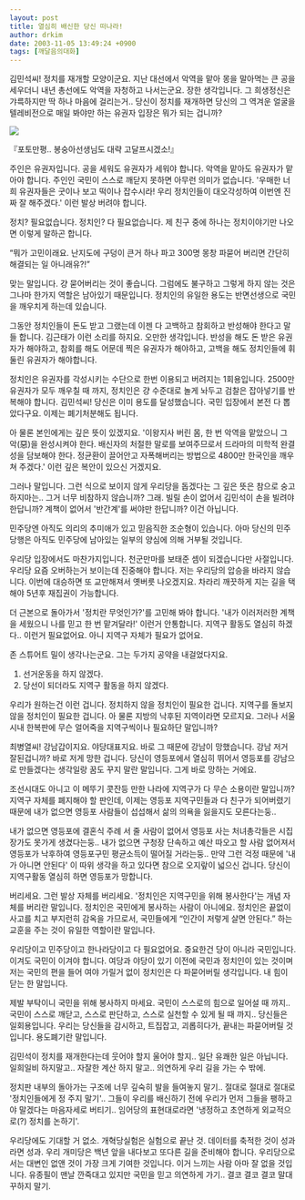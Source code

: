 ```yaml
---
layout: post
title: 열심히 배신한 당신 떠나라!
author: drkim
date: 2003-11-05 13:49:24 +0900
tags: [깨달음의대화]
---
```

김민석씨! 정치를 재개할 모양이군요. 지난 대선에서 악역을 맡아 몽을 말아먹는 큰 공을 세우더니 내년 총선에도 악역을 자청하고 나서는군요. 장한 생각입니다. 그 희생정신은 갸륵하지만 딱 하나 마음에 걸리는거.. 당신이 정치를 재개하면 당신의 그 역겨운 얼굴을 텔레비전으로 매일 봐야만 하는 유권자 입장은 뭐가 되는 겁니까?


  ![](http://drkimz.com/technote/board/KDR/upimg/1067865956.jpg)


  『포토만평.. 봉숭아선생님도 대략 고달프시겠소!』


주인은 유권자입니다. 공을 세워도 유권자가 세워야 합니다. 악역을 맡아도 유권자가 맡아야 합니다. 주인인 국민이 스스로 깨닫지 못하면 아무런 의미가 없습니다. '우매한 너희 유권자들은 굿이나 보고 떡이나 잡수시라! 우리 정치인들이 대오각성하여 이번엔 진짜 잘 해주겠다.' 이런 발상 버려야 합니다.

정치? 필요없습니다. 정치인? 다 필요없습니다. 제 친구 중에 하나는 정치이야기만 나오면 이렇게 말하곤 합니다. 

“뭐가 고민이래요. 난지도에 구덩이 큰거 하나 파고 300명 몽창 파묻어 버리면 간단히 해결되는 일 아니래유?!”

맞는 말입니다. 걍 묻어버리는 것이 좋습니다. 그럼에도 불구하고 그렇게 하지 않는 것은 그나마 한가지 역할은 남아있기 때문입니다. 정치인의 유일한 용도는 반면선생으로 국민을 깨우치게 하는데 있습니다. 

그동안 정치인들이 돈도 받고 그랬는데 이젠 다 고백하고 참회하고 반성해야 한다고 말들 합니다. 김근태가 이런 소리를 하지요. 오만한 생각입니다. 반성을 해도 돈 받은 유권자가 해야하고, 참회를 해도 어문데 찍은 유권자가 해야하고, 고백을 해도 정치인들에 휘둘린 유권자가 해야합니다. 

정치인은 유권자를 각성시키는 수단으로 한번 이용되고 버려지는 1회용입니다. 2500만 유권자가 모두 깨우칠 때 까지, 정치인은 걍 수준대로 놀게 놔두고 검찰은 잡아넣기를 반복해야 합니다. 김민석씨! 당신은 이미 용도를 달성했습니다. 국민 입장에서 본전 다 뽑았다구요. 이제는 폐기처분해도 됩니다. 

아 물론 본인에게는 깊은 뜻이 있겠지요. '이왕지사 버린 몸, 한 번 악역을 맡았으니 그 악(惡)을 완성시켜야 한다. 배신자의 처절한 말로를 보여주므로서 드라마의 미학적 완결성을 담보해야 한다. 정균환이 끌어안고 자폭해버리는 방법으로 4800만 한국인을 깨우쳐 주겠다.' 이런 깊은 복안이 있으신 거겠지요.

그러나 말입니다. 그런 식으로 보이지 않게 우리당을 돕겠다는 그 깊은 뜻은 참으로 숭고하지마는.. 그거 너무 비참하지 않습니까? 그래. 빌릴 손이 없어서 김민석이 손을 빌려야 한답니까? 계책이 없어서 '반간계'를 써야만 한답니까? 이건 아닙니다. 

민주당엔 아직도 의리의 추미애가 있고 믿음직한 조순형이 있습니다. 아마 당신의 민주당행은 아직도 민주당에 남아있는 일부의 양심에 의해 거부될 것입니다. 

우리당 입장에서도 마찬가지입니다. 천군만마를 보태준 셈이 되겠습니다만 사절입니다. 우리당 요즘 오버하는거 보이는데 진중해야 합니다. 저는 우리당의 압승을 바라지 않습니다. 이번에 대승하면 또 교만해져서 옛버릇 나오겠지요. 차라리 깨끗하게 지는 길을 택해야 5년후 재집권이 가능합니다. 

더 근본으로 돌아가서 '정치란 무엇인가?'를 고민해 봐야 합니다. '내가 이러저러한 계책을 세웠으니 나를 믿고 한 번 맡겨달라!' 이런거 안통합니다. 지역구 활동도 열심히 하겠다.. 이런거 필요없어요. 아니 지역구 자체가 필요가 없어요. 

존 스튜어트 밀이 생각나는군요. 그는 두가지 공약을 내걸었다지요. 

1. 선거운동을 하지 않겠다.   
2. 당선이 되더라도 지역구 활동을 하지 않겠다.

우리가 원하는건 이런 겁니다. 정치하지 않을 정치인이 필요한 겁니다. 지역구를 돌보지 않을 정치인이 필요한 겁니다. 아 물론 지방의 낙후된 지역이라면 모르지요. 그러나 서울시내 한복판에 무슨 얼어죽을 지역구씩이나 필요하단 말입니까?

최병열씨! 강남갑이지요. 야당대표지요. 바로 그 때문에 강남이 망했습니다. 강남 저거 잘된겁니까? 바로 저게 망한 겁니다. 당신이 영등포에서 열심히 뛰어서 영등포를 강남으로 만들겠다는 생각일랑 꿈도 꾸지 말란 말입니다. 그게 바로 망하는 거에요. 

조선시대도 아니고 이 메뚜기 콧잔등 만한 나라에 지역구가 다 무슨 소용이란 말입니까? 지역구 자체를 폐지해야 할 판인데, 이제는 영등포 지역구민들과 다 친구가 되어버렸기 때문에 내가 없으면 영등포 사람들이 섭섭해서 삶의 의욕을 잃을지도 모른다는둥.. 

내가 없으면 영등포에 결혼식 주례 서 줄 사람이 없어서 영등포 사는 처녀총각들은 시집장가도 못가게 생겼다는둥.. 내가 없으면 구청장 단속하고 예산 따오고 할 사람 없어져서 영등포가 낙후하여 영등포구민 평균소득이 떨어질 거라는둥.. 만약 그런 걱정 때문에 '내가 아니면 안된다' 이 따위 생각을 하고 있다면 참으로 오지랖이 넓으신 겁니다. 당신이 지역구활동 열심히 하면 영등포가 망합니다. 

버리세요. 그런 발상 자체를 버리세요. '정치인은 지역구민을 위해 봉사한다'는 개념 자체를 버리란 말입니다. 정치인은 국민에게 봉사하는 사람이 아니에요. 정치인은 끝없이 사고를 치고 부지런히 감옥을 가므로서, 국민들에게 “인간이 저렇게 살면 안된다.” 하는 교훈을 주는 것이 유일한 역할이란 말입니다. 

우리당이고 민주당이고 한나라당이고 다 필요없어요. 중요한건 당이 아니라 국민입니다. 이겨도 국민이 이겨야 합니다. 여당과 야당이 있기 이전에 국민과 정치인이 있는 것이며 저는 국민의 편을 들어 여야 가릴거 없이 정치인은 다 파묻어버릴 생각입니다. 내 힘이 닫는 한 말입니다.

제발 부탁이니 국민을 위해 봉사하지 마세요. 국민이 스스로의 힘으로 일어설 때 까지.. 국민이 스스로 깨닫고, 스스로 판단하고, 스스로 실천할 수 있게 될 때 까지.. 당신들은 일회용입니다. 우리는 당신들을 감시하고, 트집잡고, 괴롭히다가, 끝내는 파묻어버릴 것입니다. 용도폐기란 말입니다. 

김민석이 정치를 재개한다는데 웃어야 할지 울어야 할지.. 일단 유쾌한 일은 아닙니다. 일희일비 하지말고.. 자잘한 계산 하지 말고.. 의연하게 우리 길을 가는 수 밖에. 

정치판 내부의 돌아가는 구조에 너무 깊숙히 발을 들여놓지 말기.. 절대로 절대로 절대로 '정치인들에게 정 주지 말기'.. 그들이 우리를 배신하기 전에 우리가 먼저 그들을 팽하고야 말겠다는 마음자세로 버티기.. 임어당의 표현대로라면 '냉정하고 초연하게 외교적으로(?) 정치를 논하기'. 

우리당에도 기대할 거 없소. 개혁당실험은 실험으로 끝난 것. 데이터를 축적한 것이 성과라면 성과. 우리 개미당은 백년 앞을 내다보고 또다른 길을 준비해야 합니다. 우리당으로서는 대변인 없앤 것이 가장 크게 기여한 것입니다. 이거 느끼는 사람 아마 잘 없을 것입니다. 유종필이 맨날 깐죽대고 있지만 국민을 믿고 의연하게 가기.. 결코 결코 결코 말대꾸하지 말기.